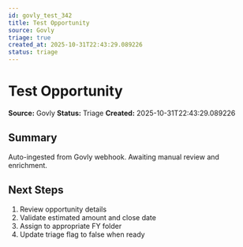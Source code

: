 ```yaml
---
id: govly_test_342
title: Test Opportunity
source: Govly
triage: true
created_at: 2025-10-31T22:43:29.089226
status: triage
---
```


# Test Opportunity

**Source:** Govly
**Status:** Triage
**Created:** 2025-10-31T22:43:29.089226

## Summary

Auto-ingested from Govly webhook. Awaiting manual review and enrichment.

## Next Steps

1. Review opportunity details
2. Validate estimated amount and close date
3. Assign to appropriate FY folder
4. Update triage flag to false when ready
